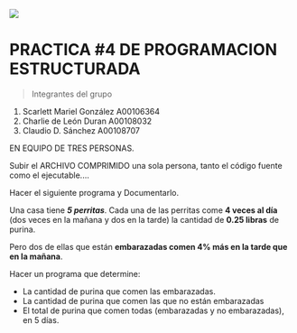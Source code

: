 
![](https://upload.wikimedia.org/wikipedia/commons/e/e4/LOGO_UNAPEC.png)

# PRACTICA #4 DE PROGRAMACION ESTRUCTURADA

> Integrantes del grupo
1. Scarlett Mariel González            A00106364
2. Charlie de León Duran               A00108032
3. Claudio D. Sánchez                  A00108707



EN EQUIPO DE TRES PERSONAS.

Subir el ARCHIVO COMPRIMIDO una sola persona, tanto el código fuente como el ejecutable....  

Hacer el siguiente programa y Documentarlo.

Una casa tiene ***5 perritas***. 
Cada una de las perritas come **4 veces al día** (dos veces en la mañana y dos en la tarde) la cantidad de **0.25 libras** de purina.

Pero dos de ellas que están **embarazadas comen 4% más en la tarde que en la mañana**.

Hacer un programa que determine:
- La cantidad de purina que comen las embarazadas.
- La cantidad de purina que comen las que no están embarazadas
- El total de purina que comen todas (embarazadas y no embarazadas), en 5 días.
